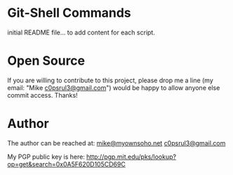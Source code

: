 
Git-Shell Commands
==================

initial README file... to add content for each script.



Open Source
===========

If you are willing to contribute to this project, please drop me a line
(my email: "Mike <c0psrul3@gmail.com>") would be happy to allow anyone else 
commit access.  Thanks!



Author
======

The author can be reached at:
mike@myownsoho.net
c0psrul3@gmail.com

My PGP public key is here:
http://pgp.mit.edu/pks/lookup?op=get&search=0x0A5F620D105CD69C
